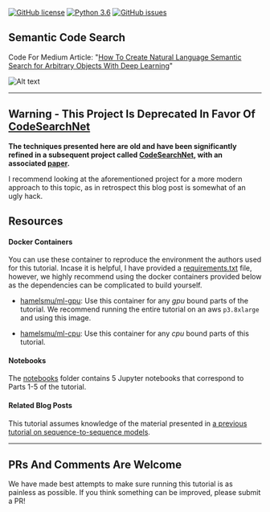 [![GitHub license](https://img.shields.io/github/license/hamelsmu/code_search.svg)](https://github.com/hamelsmu/code_search/blob/master/LICENSE)
[![Python 3.6](https://img.shields.io/badge/python-3.6-blue.svg)](https://www.python.org/downloads/release/python-360/)
[![GitHub issues](https://img.shields.io/github/issues/hamelsmu/code_search.svg)](https://github.com/hamelsmu/code_search/issues)


## Semantic Code Search

Code For Medium Article: "[How To Create Natural Language Semantic Search for Arbitrary Objects With Deep Learning](https://medium.com/@hamelhusain/semantic-code-search-3cd6d244a39c)"

![Alt text](./gifs/live_search.gif)

---

## Warning - This Project Is Deprecated In Favor Of [CodeSearchNet](https://github.com/github/codesearchnet)

**The techniques presented here are old and have been significantly refined in a subsequent project called [CodeSearchNet](https://github.com/github/codesearchnet), with an associated [paper](https://arxiv.org/abs/1909.09436).**

I recommend looking at the aforementioned project for a more modern approach to this topic, as in retrospect this blog post is somewhat of an ugly hack.

## Resources

#### Docker Containers

You can use these container to reproduce the environment the authors used for this tutorial.  Incase it is helpful, I have provided a [requirements.txt](./requirements/requirements.txt) file, however, we highly recommend using the docker containers provided below as the dependencies can be complicated to build yourself.

 - [hamelsmu/ml-gpu](https://hub.docker.com/r/hamelsmu/ml-gpu/): Use this container for any *gpu* bound parts of the tutorial.  We recommend running the entire tutorial on an aws `p3.8xlarge` and using this image.

 - [hamelsmu/ml-cpu](https://hub.docker.com/r/hamelsmu/ml-cpu/): Use this container for any *cpu* bound parts of this tutorial.


 #### Notebooks

 The [notebooks](./notebooks) folder contains 5 Jupyter notebooks that correspond to Parts 1-5 of the tutorial.


#### Related Blog Posts

This tutorial assumes knowledge of the material presented in [a previous tutorial on sequence-to-sequence models](https://towardsdatascience.com/how-to-create-data-products-that-are-magical-using-sequence-to-sequence-models-703f86a231f8).

---
## PRs And Comments Are Welcome

We have made best attempts to make sure running this tutorial is as painless as possible.  If you think something can be improved, please submit a PR!   
